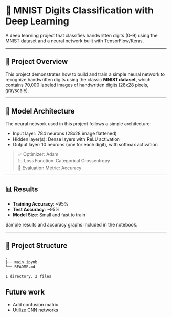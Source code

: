 # 🔢 MNIST Digits Classification with Deep Learning

A deep learning project that classifies handwritten digits (0–9) using the MNIST dataset and a neural network built with TensorFlow/Keras.

---

## 📌 Project Overview

This project demonstrates how to build and train a simple neural network to recognize handwritten digits using the classic **MNIST dataset**, which contains 70,000 labeled images of handwritten digits (28x28 pixels, grayscale).

---

## 🧠 Model Architecture

The neural network used in this project follows a simple architecture:

- Input layer: 784 neurons (28x28 image flattened)
- Hidden layer(s): Dense layers with ReLU activation
- Output layer: 10 neurons (one for each digit), with softmax activation

> ✅ Optimizer: Adam  
> 📉 Loss Function: Categorical Crossentropy  
> 🧪 Evaluation Metric: Accuracy

---

## 📊 Results

- **Training Accuracy**: ~95%
- **Test Accuracy**: ~95%
- **Model Size**: Small and fast to train

Sample results and accuracy graphs included in the notebook.

---

## 📁 Project Structure
```bash
.
├── main.ipynb
└── README.md

1 directory, 2 files
```
## Future work
- Add confusion matrix
- Utilize CNN networks